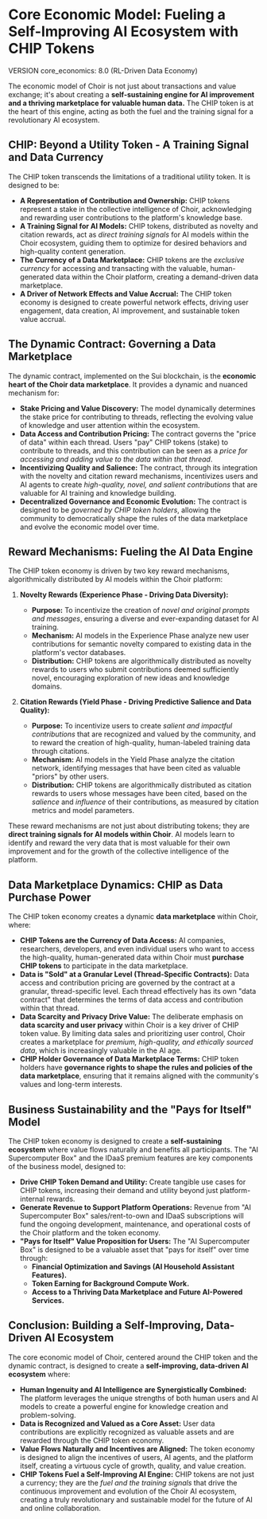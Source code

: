 # Core Economic Model: Fueling a Self-Improving AI Ecosystem with CHIP Tokens

VERSION core_economics: 8.0 (RL-Driven Data Economy)

The economic model of Choir is not just about transactions and value exchange; it's about creating a **self-sustaining engine for AI improvement and a thriving marketplace for valuable human data.**  The CHIP token is at the heart of this engine, acting as both the fuel and the training signal for a revolutionary AI ecosystem.

## CHIP: Beyond a Utility Token - A Training Signal and Data Currency

The CHIP token transcends the limitations of a traditional utility token. It is designed to be:

*   **A Representation of Contribution and Ownership:** CHIP tokens represent a stake in the collective intelligence of Choir, acknowledging and rewarding user contributions to the platform's knowledge base.
*   **A Training Signal for AI Models:** CHIP tokens, distributed as novelty and citation rewards, act as *direct training signals* for AI models within the Choir ecosystem, guiding them to optimize for desired behaviors and high-quality content generation.
*   **The Currency of a Data Marketplace:** CHIP tokens are the *exclusive currency* for accessing and transacting with the valuable, human-generated data within the Choir platform, creating a demand-driven data marketplace.
*   **A Driver of Network Effects and Value Accrual:** The CHIP token economy is designed to create powerful network effects, driving user engagement, data creation, AI improvement, and sustainable token value accrual.

## The Dynamic Contract: Governing a Data Marketplace

The dynamic contract, implemented on the Sui blockchain, is the **economic heart of the Choir data marketplace**. It provides a dynamic and nuanced mechanism for:

*   **Stake Pricing and Value Discovery:** The model dynamically determines the stake price for contributing to threads, reflecting the evolving value of knowledge and user attention within the ecosystem.
*   **Data Access and Contribution Pricing:** The contract governs the "price of data" within each thread. Users "pay" CHIP tokens (stake) to contribute to threads, and this contribution can be seen as a *price for accessing and adding value to the data within that thread*.
*   **Incentivizing Quality and Salience:** The contract, through its integration with the novelty and citation reward mechanisms, incentivizes users and AI agents to create *high-quality, novel, and salient contributions* that are valuable for AI training and knowledge building.
*   **Decentralized Governance and Economic Evolution:** The contract is designed to be *governed by CHIP token holders*, allowing the community to democratically shape the rules of the data marketplace and evolve the economic model over time.

## Reward Mechanisms: Fueling the AI Data Engine

The CHIP token economy is driven by two key reward mechanisms, algorithmically distributed by AI models within the Choir platform:

1.  **Novelty Rewards (Experience Phase - Driving Data Diversity):**
    *   **Purpose:** To incentivize the creation of *novel and original prompts and messages*, ensuring a diverse and ever-expanding dataset for AI training.
    *   **Mechanism:** AI models in the Experience Phase analyze new user contributions for semantic novelty compared to existing data in the platform's vector databases.
    *   **Distribution:** CHIP tokens are algorithmically distributed as novelty rewards to users who submit contributions deemed sufficiently novel, encouraging exploration of new ideas and knowledge domains.

2.  **Citation Rewards (Yield Phase - Driving Predictive Salience and Data Quality):**
    *   **Purpose:** To incentivize users to create *salient and impactful contributions* that are recognized and valued by the community, and to reward the creation of high-quality, human-labeled training data through citations.
    *   **Mechanism:** AI models in the Yield Phase analyze the citation network, identifying messages that have been cited as valuable "priors" by other users.
    *   **Distribution:** CHIP tokens are algorithmically distributed as citation rewards to users whose messages have been cited, based on the *salience* and *influence* of their contributions, as measured by citation metrics and model parameters.

These reward mechanisms are not just about distributing tokens; they are **direct training signals for AI models within Choir**.  AI models learn to identify and reward the very data that is most valuable for their own improvement and for the growth of the collective intelligence of the platform.

## Data Marketplace Dynamics: CHIP as Data Purchase Power

The CHIP token economy creates a dynamic **data marketplace** within Choir, where:

*   **CHIP Tokens are the Currency of Data Access:** AI companies, researchers, developers, and even individual users who want to access the high-quality, human-generated data within Choir must **purchase CHIP tokens** to participate in the data marketplace.
*   **Data is "Sold" at a Granular Level (Thread-Specific Contracts):** Data access and contribution pricing are governed by the contract at a granular, thread-specific level. Each thread effectively has its own "data contract" that determines the terms of data access and contribution within that thread.
*   **Data Scarcity and Privacy Drive Value:** The deliberate emphasis on **data scarcity and user privacy** within Choir is a key driver of CHIP token value.  By limiting data sales and prioritizing user control, Choir creates a marketplace for *premium, high-quality, and ethically sourced data*, which is increasingly valuable in the AI age.
*   **CHIP Holder Governance of Data Marketplace Terms:** CHIP token holders have **governance rights to shape the rules and policies of the data marketplace**, ensuring that it remains aligned with the community's values and long-term interests.

## Business Sustainability and the "Pays for Itself" Model

The CHIP token economy is designed to create a **self-sustaining ecosystem** where value flows naturally and benefits all participants.  The "AI Supercomputer Box" and the IDaaS premium features are key components of the business model, designed to:

*   **Drive CHIP Token Demand and Utility:**  Create tangible use cases for CHIP tokens, increasing their demand and utility beyond just platform-internal rewards.
*   **Generate Revenue to Support Platform Operations:**  Revenue from "AI Supercomputer Box" sales/rent-to-own and IDaaS subscriptions will fund the ongoing development, maintenance, and operational costs of the Choir platform and the token economy.
*   **"Pays for Itself" Value Proposition for Users:**  The "AI Supercomputer Box" is designed to be a valuable asset that "pays for itself" over time through:
    *   **Financial Optimization and Savings (AI Household Assistant Features).**
    *   **Token Earning for Background Compute Work.**
    *   **Access to a Thriving Data Marketplace and Future AI-Powered Services.**

## Conclusion: Building a Self-Improving, Data-Driven AI Ecosystem

The core economic model of Choir, centered around the CHIP token and the dynamic contract, is designed to create a **self-improving, data-driven AI ecosystem** where:

*   **Human Ingenuity and AI Intelligence are Synergistically Combined:**  The platform leverages the unique strengths of both human users and AI models to create a powerful engine for knowledge creation and problem-solving.
*   **Data is Recognized and Valued as a Core Asset:**  User data contributions are explicitly recognized as valuable assets and are rewarded through the CHIP token economy.
*   **Value Flows Naturally and Incentives are Aligned:**  The token economy is designed to align the incentives of users, AI agents, and the platform itself, creating a virtuous cycle of growth, quality, and value creation.
*   **CHIP Tokens Fuel a Self-Improving AI Engine:**  CHIP tokens are not just a currency; they are the *fuel and the training signals* that drive the continuous improvement and evolution of the Choir AI ecosystem, creating a truly revolutionary and sustainable model for the future of AI and online collaboration.
